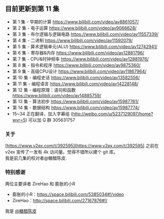 
## 目前更新到第 11 集
* 第 1 集 - 早期的计算  https://www.bilibili.com/video/av8861057/
* 第 2 集 - 电子运算 https://www.bilibili.com/video/av9066628/ 
* 第 3 集 - 布尔逻辑与逻辑电路    https://www.bilibili.com/video/av11557339/ 
* 第 4 集 - 二进制  https://www.bilibili.com/video/av11592079/ 
* 第 5 集 - 算术逻辑单元(ALU)  https://www.bilibili.com/video/av12742941/ 
* 第 6 集 - 寄存器&内存  https://www.bilibili.com/video/av12881796/ 
* 第 7 集 - CPU&时钟频率  https://www.bilibili.com/video/av12881976/ 
* 第 8 集 - 指令和程序    https://www.bilibili.com/video/av9875360/ 
* 第 9 集 -  高级CPU设计  https://www.bilibili.com/video/av11867964/ 
* 第 10 集 - 编程史话   https://www.bilibili.com/video/av13582556/ 
* 第 11 集 - 编程语言   https://www.bilibili.com/video/av14228148/ 
* 第 12 集 - 编程原理：语句和函数 https://www.bilibili.com/video/av14885759/
* 第 13 集 - 算法初步 https://www.bilibili.com/video/av15987761/ 
* 第 14 集 - 数据结构 https://www.bilibili.com/video/av15987774/
* 15~34 正在翻译，加入字幕组 (http://weibo.com/u/5237129097/home?wvr=5) 可以加 Q 群 305631757

### 关于
[https://www.v2ex.com/t/392595](https://www.v2ex.com/t/392595) 之前在 v2ex 宣传了一发有 4k 访问量。觉得不错所以建个 git 库。  
我是前几集的校对者@糖醋陈皮.


### 特别感谢
两位主要译者 ZireHao 和 膨胀的小R
* 膨胀的小R：https://space.bilibili.com/5385034#!/video
* ZireHao：http://space.bilibili.com/27167876#!/

我是 [@糖醋陈皮](https://weibo.com/u/2004104451/home?wvr=5)
